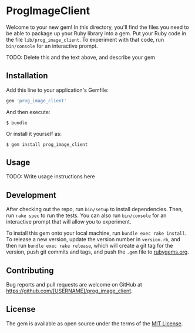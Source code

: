 # ProgImageClient

Welcome to your new gem! In this directory, you'll find the files you need to be able to package up your Ruby library into a gem. Put your Ruby code in the file `lib/prog_image_client`. To experiment with that code, run `bin/console` for an interactive prompt.

TODO: Delete this and the text above, and describe your gem

## Installation

Add this line to your application's Gemfile:

```ruby
gem 'prog_image_client'
```

And then execute:

    $ bundle

Or install it yourself as:

    $ gem install prog_image_client

## Usage

TODO: Write usage instructions here

## Development

After checking out the repo, run `bin/setup` to install dependencies. Then, run `rake spec` to run the tests. You can also run `bin/console` for an interactive prompt that will allow you to experiment.

To install this gem onto your local machine, run `bundle exec rake install`. To release a new version, update the version number in `version.rb`, and then run `bundle exec rake release`, which will create a git tag for the version, push git commits and tags, and push the `.gem` file to [rubygems.org](https://rubygems.org).

## Contributing

Bug reports and pull requests are welcome on GitHub at https://github.com/[USERNAME]/prog_image_client.

## License

The gem is available as open source under the terms of the [MIT License](https://opensource.org/licenses/MIT).
